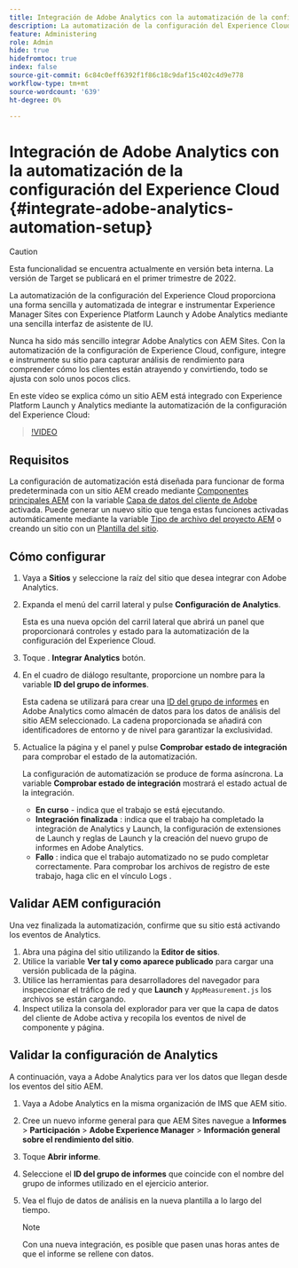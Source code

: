 ```yaml
---
title: Integración de Adobe Analytics con la automatización de la configuración del Experience Cloud
description: La automatización de la configuración del Experience Cloud proporciona una forma sencilla y automatizada de integrar e instrumentar Experience Manager Sites con Experience Platform Launch y Adobe Analytics mediante una sencilla interfaz de asistente de IU. Aprenda a utilizar la configuración automatizada con su propio sitio.
feature: Administering
role: Admin
hide: true
hidefromtoc: true
index: false
source-git-commit: 6c84c0eff6392f1f86c18c9daf15c402c4d9e778
workflow-type: tm+mt
source-wordcount: '639'
ht-degree: 0%

---
```



# Integración de Adobe Analytics con la automatización de la configuración del Experience Cloud {#integrate-adobe-analytics-automation-setup}

>[!CAUTION]
>
> Esta funcionalidad se encuentra actualmente en versión beta interna. La versión de Target se publicará en el primer trimestre de 2022.

La automatización de la configuración del Experience Cloud proporciona una forma sencilla y automatizada de integrar e instrumentar Experience Manager Sites con Experience Platform Launch y Adobe Analytics mediante una sencilla interfaz de asistente de IU.

Nunca ha sido más sencillo integrar Adobe Analytics con AEM Sites. Con la automatización de la configuración de Experience Cloud, configure, integre e instrumente su sitio para capturar análisis de rendimiento para comprender cómo los clientes están atrayendo y convirtiendo, todo se ajusta con solo unos pocos clics.

En este vídeo se explica cómo un sitio AEM está integrado con Experience Platform Launch y Analytics mediante la automatización de la configuración del Experience Cloud:

>[!VIDEO](https://video.tv.adobe.com/v/339605/?quality=12)

## Requisitos

La configuración de automatización está diseñada para funcionar de forma predeterminada con un sitio AEM creado mediante [Componentes principales AEM](https://experienceleague.adobe.com/docs/experience-manager-core-components/using/introduction.html?lang=es) con la variable [Capa de datos del cliente de Adobe](https://experienceleague.adobe.com/docs/experience-manager-core-components/using/developing/data-layer/overview.html) activada. Puede generar un nuevo sitio que tenga estas funciones activadas automáticamente mediante la variable [Tipo de archivo del proyecto AEM](https://experienceleague.adobe.com/docs/experience-manager-core-components/using/developing/archetype/overview.html) o creando un sitio con un [Plantilla del sitio](/help/journey-sites/quick-site/create-site.md).

## Cómo configurar

1. Vaya a **Sitios** y seleccione la raíz del sitio que desea integrar con Adobe Analytics.
1. Expanda el menú del carril lateral y pulse **Configuración de Analytics**.

   Esta es una nueva opción del carril lateral que abrirá un panel que proporcionará controles y estado para la automatización de la configuración del Experience Cloud.
1. Toque . **Integrar Analytics** botón.
1. En el cuadro de diálogo resultante, proporcione un nombre para la variable **ID del grupo de informes**.

   Esta cadena se utilizará para crear una [ID del grupo de informes](https://experienceleague.adobe.com/docs/analytics/admin/manage-report-suites/new-report-suite/t-create-a-report-suite.html?lang=en) en Adobe Analytics como almacén de datos para los datos de análisis del sitio AEM seleccionado. La cadena proporcionada se añadirá con identificadores de entorno y de nivel para garantizar la exclusividad.

1. Actualice la página y el panel y pulse **Comprobar estado de integración** para comprobar el estado de la automatización.

   La configuración de automatización se produce de forma asíncrona. La variable **Comprobar estado de integración** mostrará el estado actual de la integración.

   * **En curso** - indica que el trabajo se está ejecutando.
   * **Integración finalizada** : indica que el trabajo ha completado la integración de Analytics y Launch, la configuración de extensiones de Launch y reglas de Launch y la creación del nuevo grupo de informes en Adobe Analytics.
   * **Fallo** : indica que el trabajo automatizado no se pudo completar correctamente. Para comprobar los archivos de registro de este trabajo, haga clic en el vínculo Logs .

## Validar AEM configuración

Una vez finalizada la automatización, confirme que su sitio está activando los eventos de Analytics.

1. Abra una página del sitio utilizando la **Editor de sitios**.
1. Utilice la variable **Ver tal y como aparece publicado** para cargar una versión publicada de la página.
1. Utilice las herramientas para desarrolladores del navegador para inspeccionar el tráfico de red y que **Launch** y `AppMeasurement.js` los archivos se están cargando.
1. Inspect utiliza la consola del explorador para ver que la capa de datos del cliente de Adobe activa y recopila los eventos de nivel de componente y página.

## Validar la configuración de Analytics

A continuación, vaya a Adobe Analytics para ver los datos que llegan desde los eventos del sitio AEM.

1. Vaya a Adobe Analytics en la misma organización de IMS que AEM sitio.
1. Cree un nuevo informe general para que AEM Sites navegue a **Informes** > **Participación** > **Adobe Experience Manager** > **Información general sobre el rendimiento del sitio**.
1. Toque **Abrir informe**.
1. Seleccione el **ID del grupo de informes** que coincide con el nombre del grupo de informes utilizado en el ejercicio anterior.
1. Vea el flujo de datos de análisis en la nueva plantilla a lo largo del tiempo.

   >[!NOTE]
   >
   > Con una nueva integración, es posible que pasen unas horas antes de que el informe se rellene con datos.
